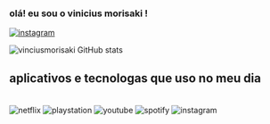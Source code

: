 ### olá! eu sou o vinicius morisaki !


[![instagram](https://img.shields.io/badge/Instagram-E4405F?style=for-the-badge&logo=instagram&logoColor=white)](https://instagram.com/viniciusmorisaki/) 

![vinciusmorisaki GitHub stats](https://github-readme-stats.vercel.app/api?username=vinciusmorisaki&show_icons=true&theme=dracula)
## aplicativos e tecnologas que uso no meu dia

<div style="display: inline_block"><br/>
<img align="center" alt="netflix" src="https://img.shields.io/badge/Netflix-E50914?style=for-the-badge&logo=netflix&logoColor=white" />
<img align="center" alt="playstation" src="https://img.shields.io/badge/PlayStation-003791?style=for-the-badge&logo=playstation&logoColor=white" />
<img align="center" alt="youtube" src="https://img.shields.io/badge/YouTube-FF0000?style=for-the-badge&logo=youtube&logoColor=white" />
<img align="center" alt="spotify" src="https://img.shields.io/badge/Spotify-1ED760?&style=for-the-badge&logo=spotify&logoColor=white" />
<img align="center" alt="instagram" src="https://img.shields.io/badge/Instagram-E4405F?style=for-the-badge&logo=instagram&logoColor=white" />
</div><br/>
